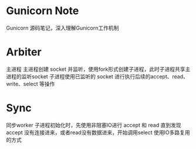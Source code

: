 # Gunicorn Note

Gunicorn 源码笔记，深入理解Gunicorn工作机制

# Arbiter 
主进程
主进程创建 socket 并监听，使用fork形式创建子进程，此时子进程共享主进程的监听socket
子进程使用已监听的 socket 进行执行后续的accept、read、write、select 等操作

# Sync
同步worker
子进程初始化时，先使用非阻塞IO进行 accept 和 read
直到发现accept 没有连接进来，或者read没有数据进来，开始调用select 使用IO多路复用的方式
